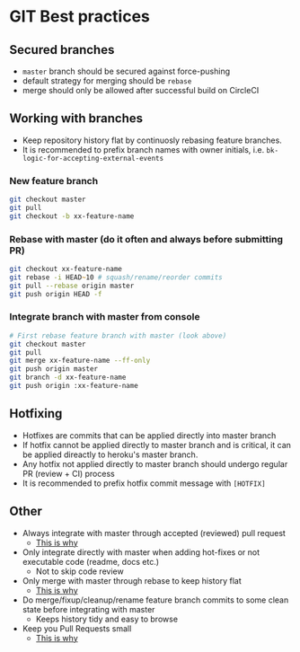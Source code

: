 # GIT Best practices

## Secured branches

- `master` branch should be secured against force-pushing
- default strategy for merging should be `rebase`
- merge should only be allowed after successful build on CircleCI

## Working with branches

* Keep repository history flat by continuosly rebasing feature branches.
* It is recommended to prefix branch names with owner initials, i.e. `bk-logic-for-accepting-external-events`

### New feature branch

```zsh
git checkout master
git pull
git checkout -b xx-feature-name
```

### Rebase with master (do it often and always before submitting PR)

```zsh
git checkout xx-feature-name
git rebase -i HEAD~10 # squash/rename/reorder commits
git pull --rebase origin master
git push origin HEAD -f
```

### Integrate branch with master from console

```zsh
# First rebase feature branch with master (look above)
git checkout master
git pull
git merge xx-feature-name --ff-only
git push origin master
git branch -d xx-feature-name
git push origin :xx-feature-name
```

## Hotfixing

* Hotfixes are commits that can be applied directly into master branch
* If hotfix cannot be applied directly to master branch and is critical, it can be applied direactly to heroku's master branch.
* Any hotfix not applied directly to master branch should undergo regular PR (review + CI) process
* It is recommended to prefix hotfix commit message with `[HOTFIX]`


## Other

* Always integrate with master through accepted (reviewed) pull request
  * [This is why](http://blog.smartbear.com/code-review/pros-and-cons-of-code-review-methods-infographic/)
* Only integrate directly with master when adding hot-fixes or not executable code (readme, docs etc.)
  * Not to skip code review
* Only merge with master through rebase to keep history flat
  * [This is why](http://www.bitsnbites.eu/a-tidy-linear-git-history/)
* Do merge/fixup/cleanup/rename feature branch commits to some clean state before integrating with master
  * Keeps history tidy and easy to browse
* Keep you Pull Requests small
  * [This is why](http://blog.ploeh.dk/2015/01/15/10-tips-for-better-pull-requests/)
